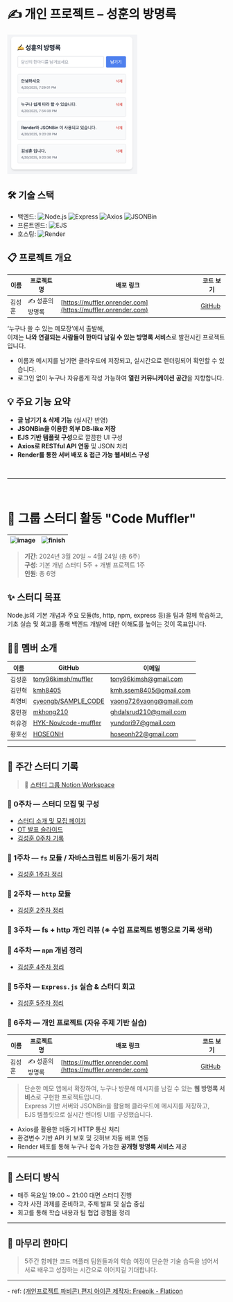 # ✍️ 개인 프로젝트 – 성훈의 방명록

<img src="image.png" alt="방명록샘플" width="300">

## 🛠 기술 스택

- 백엔드: ![Node.js](https://img.shields.io/badge/Node.js-339933?style=flat&logo=nodedotjs&logoColor=white) ![Express](https://img.shields.io/badge/Express-000000?style=flat&logo=express&logoColor=white) ![Axios](https://img.shields.io/badge/Axios-5A29E4?style=flat&logo=axios&logoColor=white) ![JSONBin](https://img.shields.io/badge/JSONBin-0A0A23?style=flat&logo=datadog&logoColor=white)
- 프론트엔드: ![EJS](https://img.shields.io/badge/EJS-8B0000?style=flat&logo=ejs&logoColor=white)
- 호스팅: ![Render](https://img.shields.io/badge/Render-46E3B7?style=flat&logo=render&logoColor=black)


## 📋 프로젝트 개요

| 이름   | 프로젝트명       | 배포 링크                                              | 코드 보기                                                                 |
|--------|------------------|---------------------------------------------------------|---------------------------------------------------------------------------|
| 김성훈 | ✍️ 성훈의 방명록 | [https://muffler.onrender.com](https://muffler.onrender.com) | [GitHub](https://github.com/tony96kimsh/muffler/tree/main/6week)         |

‘누구나 쓸 수 있는 메모장’에서 출발해,  
이제는 **나와 연결되는 사람들이 한마디 남길 수 있는 방명록 서비스**로 발전시킨 프로젝트입니다.

- 이름과 메시지를 남기면 클라우드에 저장되고, 실시간으로 렌더링되어 확인할 수 있습니다.
- 로그인 없이 누구나 자유롭게 작성 가능하여 **열린 커뮤니케이션 공간**을 지향합니다.

## 💡 주요 기능 요약

- **글 남기기 & 삭제 기능** (실시간 반영)
- **JSONBin을 이용한 외부 DB-like 저장**
- **EJS 기반 템플릿 구성**으로 깔끔한 UI 구성
- **Axios로 RESTful API 연동** 및 JSON 처리
- **Render를 통한 서버 배포 & 접근 가능 웹서비스 구성**

<br>

---
<br>

# 🚀 그룹 스터디 활동 **"Code Muffler"**

![image](https://github.com/user-attachments/assets/75395ea5-426a-4538-b231-bb1a451c6ca6) | ![finish](https://github.com/user-attachments/assets/cdaa8ec4-7d41-4ed7-9fb3-54f43d1a9dd0)
--|--|

> **기간**: 2024년 3월 20일 ~ 4월 24일 (총 6주)  
> **구성**: 기본 개념 스터디 5주 + 개별 프로젝트 1주  
> **인원**: 총 6명

## ✨ 스터디 목표

Node.js의 기본 개념과 주요 모듈(fs, http, npm, express 등)을 팀과 함께 학습하고,  
기초 실습 및 회고를 통해 백엔드 개발에 대한 이해도를 높이는 것이 목표입니다.

## 🧑‍💻 멤버 소개

| 이름 | GitHub | 이메일 |
| ---- | ------ | ------ |
| 김성훈 | [tony96kimsh/muffler](https://github.com/tony96kimsh/muffler) | [tony96kimsh@gmail.com](mailto:tony96kimsh@gmail.com) |
| 김민혁 | [kmh8405](https://github.com/kmh8405/) | [kmh.ssem8405@gmail.com](mailto:kmh.ssem8405@gmail.com) |
| 최영비 | [cyeongb/SAMPLE_CODE](https://github.com/cyeongb/SAMPLE_CODE) | [yaong726yaong@gmail.com](mailto:yaong726yaong@gmail.com) |
| 홍민경 | [mkhong210](https://github.com/mkhong210) | [ghdalsrud210@gmail.com](mailto:ghdalsrud210@gmail.com) |
| 허유경 | [HYK-Nov/code-muffler](https://github.com/HYK-Nov/code-muffler) | [yundori97@gmail.com](mailto:yundori97@gmail.com) |
| 황호선 | [HOSEONH](https://github.com/HOSEONH) | [hoseonh22@gmail.com](mailto:hoseonh22@gmail.com) |

---

## 📅 주간 스터디 기록

> 📂 [스터디 그룹 Notion Workspace](https://www.notion.so/Muffler_NodeJS-Study-1cbae42089d880d79a32eedf5aef5771?pvs=21)

### 🔹 0주차 — 스터디 모집 및 구성
- [스터디 소개 및 모집 페이지](https://lateral-tractor-58e.notion.site/Code-Muffler-1cbae42089d881f4817ac2a5662ac3e2?pvs=4)
- [OT 발표 슬라이드](https://docs.google.com/presentation/d/16ncXqW8z4w_HK2ErmDuCDR46KaLaOKmDirY6H76vICc/edit#slide=id.g332a8289270_0_1635)
- [김성훈 0주차 기록](https://www.notion.so/1-1cbae42089d881d7b748f0e08160edf8?pvs=21)

### 🔹 1주차 — `fs` 모듈 / 자바스크립트 비동기·동기 처리
- [김성훈 1주차 정리](https://www.notion.so/1cbae42089d881c4a465cb16d01074b7?pvs=21)

### 🔹 2주차 — `http` 모듈
- [김성훈 2주차 정리](https://www.notion.so/1-1cbae42089d881a99c84ce7662530382?pvs=21)

### 🔹 3주차 — fs + http 개인 리뷰 (※ 수업 프로젝트 병행으로 기록 생략)

### 🔹 4주차 — `npm` 개념 정리
- [김성훈 4주차 정리](https://www.notion.so/1cbae42089d880978923f8ee496f5a2b?pvs=21)

### 🔹 5주차 — `Express.js` 실습 & 스터디 회고
- [김성훈 5주차 정리](https://www.notion.so/1d2ae42089d880e1b396c0a3490a9ead?pvs=21)

### 🔹 6주차 — 개인 프로젝트 (자유 주제 기반 실습)

| 이름   | 프로젝트명       | 배포 링크                                              | 코드 보기                                                                 |
|--------|------------------|---------------------------------------------------------|---------------------------------------------------------------------------|
| 김성훈 | ✍️ 성훈의 방명록 | [https://muffler.onrender.com](https://muffler.onrender.com) | [GitHub](https://github.com/tony96kimsh/muffler/tree/main/6week)         |

> 단순한 메모 앱에서 확장하여, 누구나 방문해 메시지를 남길 수 있는 **웹 방명록 서비스**로 구현한 프로젝트입니다.  
> Express 기반 서버와 JSONBin을 활용해 클라우드에 메시지를 저장하고,  
> EJS 템플릿으로 실시간 렌더링 UI를 구성했습니다.  

- Axios를 활용한 비동기 HTTP 통신 처리  
- 환경변수 기반 API 키 보호 및 깃허브 자동 배포 연동  
- Render 배포를 통해 누구나 접속 가능한 **공개형 방명록 서비스** 제공

---

## 🧭 스터디 방식

- 매주 목요일 19:00 ~ 21:00 대면 스터디 진행
- 각자 사전 과제를 준비하고, 주제 발표 및 실습 중심
- 회고를 통해 학습 내용과 팀 협업 경험을 정리

---

## 🙌 마무리 한마디

> 5주간 함께한 코드 머플러 팀원들과의 학습 여정이 단순한 기술 습득을 넘어서  
> 서로 배우고 성장하는 시간으로 이어지길 기대합니다.

<hr>
- ref: <a href="https://www.flaticon.com/kr/free-icons/" title="편지 아이콘">(개인프로젝트 파비콘) 편지 아이콘 제작자: Freepik - Flaticon</a>
